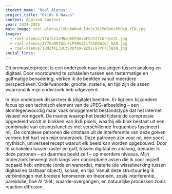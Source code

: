 ```yaml
---
student_name: "Roel Alenus"
project_title: "Grids & Waves"
context: Applied Context
year: 2024-2025
main_image: roel-alenus/1VDobWNvdLlHvJc3825m0eUsP00x8-YEN.jpg
images:
  - roel-alenus/1TWTk2IxMNxU6hFUAvBFSnTZlIbrUcn3C.jpg
  - roel-alenus/1Y7koNMfWInFcP9RUZI17X5DQWIeJ_GXO.jpg
  - roel-alenus/1OdZfKL3UCtSVDfo9-BZ91F97PF7ClQoN.jpg
social_links:
---
```

Dit premasterproject is een onderzoek naar kruisingen tussen analoog en digitaal. Door voortdurend te schakelen tussen een rastermatige en golfmatige benadering, verken ik de beelden vanuit meerdere perspectieven. Orde/wanorde, grootte, materie, en tijd zijn de assen waarrond ik mijn onderzoek heb uitgevoerd.

In mijn onderzoek dissecteer ik (digitale) beelden. Er ligt een bijzondere focus op een technisch element van de JPEG-afbeelding – een alomtegenwoordig maar vaak onopgemerkt bestandstype dat het internet visueel vormgeeft. De manier waarop het beeld tijdens de compressie opgedeeld wordt in blokken van 8x8 pixels, waarbij elk blok bestaat uit een combinatie van cosinusfuncties met verschillende frequenties fascineert mij. De complexe patronen die ontstaan uit de interferentie van deze golven vormen het hart van mijn onderzoek. Deze patronen zijn voor mij een soort mythisch, universeel recept waaruit elk beeld kan worden opgebouwd.
Door te schakelen tussen raster en golf, tussen digitaal en analoog, benader ik deze patronen – en daarmee beeld zelf – op meerdere niveaus. Mijn onderzoek beweegt zich langs vier conceptuele assen die ik voor mijzelf bepaald heb: entropie (orde en wanorde), materie (de wisselwerking tussen digitaal en tastbaar object), schaal, en tijd.
Vanuit deze structuur leg ik verbindingen met bredere fenomenen en theorieën, zoals interferentie, pareidolie, hoe AI ‘ziet’, waarde-overgangen, en natuurlijke processen zoals reaction diffusion.
